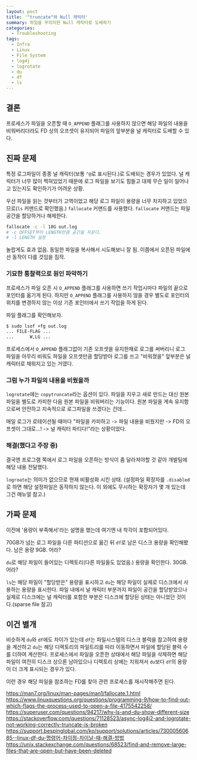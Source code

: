 ```yaml
---
layout: post
title: '"truncate"와 Null 캐릭터'
summary: 파일을 무의미한 Null 캐릭터로 도배하기
categories:
  - Troubleshooting
tags:
  - Infra
  - Linux
  - File System
  - log4j
  - logrotate
  - du
  - df
  - ls
---
```


## 결론

프로세스가 파일을 오픈할 때 `O_APPEND` 플래그를 사용하지 않으면
해당 파일의 내용을 비워버리더라도 FD 상의 오프셋이 유지되어 파일의 앞부분을
널 캐릭터로 도배할 수 있다.

## 진짜 문제

특정 로그파일이 종종 널 캐릭터(보통 `^@`로 표시된다.)로 도배되는 경우가 있었다.
널 캐릭터가 너무 많이 찍혀있었기 때문에 로그 파일을 보기도 힘들고 대체 무슨 일이 일어나고 있는지도 확인하기가 어려운 상황.

우선 파일을 읽는 것부터가 고역이었고 해당 로그 파일이 용량을 너무 차지하고 있었으므로(`ls` 커맨드로 확인했음.) `fallocate` 커맨드를 사용했다.
`fallocate` 커맨드는 파일 공간을 할당하거나 해제한다.

```bash
fallocate -c -l 10G out.log
# -c OFFSET부터 LENGTH만큼 공간을 지운다.
# -l LENGTH 설정
```

놀랍게도 효과 없음.
동일한 파일을 복사해서 시도해보니 잘 됨.
이쯤에서 오픈된 파일에선 동작이 다를 것임을 짐작.

### 기묘한 통찰력으로 원인 파악하기

프로세스가 파일 오픈 시 `O_APPEND` 플래그를 사용하면 쓰기 작업시마다 파일의 끝으로 포인터를 옮기게 된다.
하지만 `O_APPEND` 플래그를 사용하지 않을 경우 별도로 포인터의 위치를 변경하지 않는 이상 기존 포인터에서 쓰기 작업을 하게 된다.

파일 플래그를 확인해보자.

```bash
$ sudo lsof +fg out.log
... FILE-FLAG ...
...      W,LG ...
```

프로세스에서 `O_APPEND` 플래그없이 기존 오프셋을 유지한채로 로그를 써버리니 로그 파일을 아무리 비워도
파일을 오프셋만큼 할당받아 로그를 쓰고 "비워졌을" 앞부분은 널 캐릭터로 채워지고 있는 거였다.

### 그럼 누가 파일의 내용을 비웠을까

`logrotate`에는 `copytruncate`라는 옵션이 있다.
파일을 지우고 새로 만드는 대신 원본 파일을 별도로 카피한 다음 원본 파일을 비워버리는 기능이다.
원본 파일을 계속 유지함으로써 안전하고 지속적으로 로그파일을 쓰겠다는 건데...

매일 로그가 로테이션될 때마다 "파일을 카피하고 -> 파일 내용을 비웠지만 -> FD의 오프셋이 그대로...! -> 널 캐릭터 파티다!"라는 상황이었다.

### 해결(했다고 주장 중)

결국엔 프로그램 쪽에서 로그 파일을 오픈하는 방식이 좀 달라져야할 것 같아 개발팀에 해당 내용 전달했다.

`logroate`는 의미가 없으므로 현재 비활성화 시킨 상태.
(설정파일 확장자를 `.disabled`로 하면 해당 설정파일은 동작하지 않는다. 이 외에도 무시하는 확장자가 몇 개 있는데 그건 매뉴얼 참고.)

## 가짜 문제

이전에 '용량이 부족해서'라는 설명을 했는데 여기엔 내 착각이 포함되어있다.

70GB가 넘는 로그 파일을 다른 파티션으로 옮긴 뒤 `df`로 남은 디스크 용량을 확인해봤다.
남은 용량 9GB.
어라?

`du`로 해당 파일이 들어있는 디렉토리(다른 파일들도 있었음.) 용량을 확인한다.
30GB.
어라?

`ls`는 해당 파일이 "할당받은" 용량을 표시하고
`du`는 해당 파일이 실제로 디스크에서 사용하는 용량을 표시한다.
파일 내에서 널 캐릭터 부분까지 파일이 공간을 할당받았으나 실제로 디스크에는
널 캐릭터를 포함한 부분은 디스크에 할당된 상태는 아니었던 것이다.(sparse file 참고)

## 이건 별개

비슷하게 `du`와 `df`에도 차이가 있는데 `df`는 파일시스템의 디스크 블럭을 참고하여 용량을 계산하고
`du`는 해당 디렉토리의 파일트리를 따라 이동하면서 파일에 할당된 블럭 수를 더하여 계산한다.
프로세스에서 파일을 오픈한 상태에서 해당 파일을 삭제하면 해당 파일이 여전히 디스크 상으론 남아있으나
디렉토리 상에는 지워져서 `du`보다 `df`의 용량이 더 크게 표시되는 경우가 있다.

이런 경우 해당 파일을 참조하는 FD를 찾아 관련 프로세스를 재시작해주면 된다.

https://man7.org/linux/man-pages/man1/fallocate.1.html
https://www.linuxquestions.org/questions/programming-9/how-to-find-out-which-flags-the-process-used-to-open-a-file-4175542258/
https://superuser.com/questions/94217/why-ls-and-du-show-different-size
https://stackoverflow.com/questions/71128523/async-log4j2-and-logrotate-not-working-correctly-truncate-is-broken
https://support.bespinglobal.com/ko/support/solutions/articles/73000560685--linux-df-du-명령어-차이점-차이날-때-해결-방법
https://unix.stackexchange.com/questions/68523/find-and-remove-large-files-that-are-open-but-have-been-deleted
